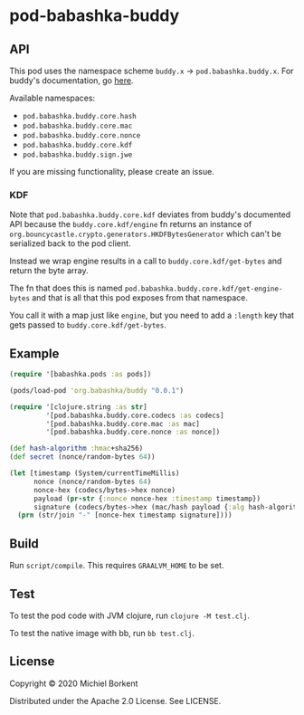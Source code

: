 # pod-babashka-buddy

## API

This pod uses the namespace scheme `buddy.x` -> `pod.babashka.buddy.x`.
For buddy's documentation, go [here](https://funcool.github.io/buddy-core/latest/api/index.html).

Available namespaces:

- `pod.babashka.buddy.core.hash`
- `pod.babashka.buddy.core.mac`
- `pod.babashka.buddy.core.nonce`
- `pod.babashka.buddy.core.kdf`
- `pod.babashka.buddy.sign.jwe`

If you are missing functionality, please create an issue.

### KDF

Note that `pod.babashka.buddy.core.kdf` deviates from buddy's documented API
because the `buddy.core.kdf/engine` fn returns an instance of
`org.bouncycastle.crypto.generators.HKDFBytesGenerator` which can't be
serialized back to the pod client.

Instead we wrap engine results in a call to `buddy.core.kdf/get-bytes` and
return the byte array.

The fn that does this is named `pod.babashka.buddy.core.kdf/get-engine-bytes`
and that is all that this pod exposes from that namespace.

You call it with a map just like `engine`, but you need to add a `:length` key
that gets passed to `buddy.core.kdf/get-bytes`.

## Example

``` clojure
(require '[babashka.pods :as pods])

(pods/load-pod 'org.babashka/buddy "0.0.1")

(require '[clojure.string :as str]
         '[pod.babashka.buddy.core.codecs :as codecs]
         '[pod.babashka.buddy.core.mac :as mac]
         '[pod.babashka.buddy.core.nonce :as nonce])

(def hash-algorithm :hmac+sha256)
(def secret (nonce/random-bytes 64))

(let [timestamp (System/currentTimeMillis)
      nonce (nonce/random-bytes 64)
      nonce-hex (codecs/bytes->hex nonce)
      payload (pr-str {:nonce nonce-hex :timestamp timestamp})
      signature (codecs/bytes->hex (mac/hash payload {:alg hash-algorithm :key secret}))]
  (prn (str/join "-" [nonce-hex timestamp signature])))
```

## Build

Run `script/compile`. This requires `GRAALVM_HOME` to be set.

## Test

To test the pod code with JVM clojure, run `clojure -M test.clj`.

To test the native image with bb, run `bb test.clj`.

## License

Copyright © 2020 Michiel Borkent

Distributed under the Apache 2.0 License. See LICENSE.
